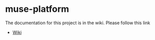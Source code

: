 muse-platform
=============

The documentation for this project is in the wiki.  Please follow this link

* [Wiki](wiki/)

